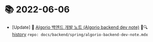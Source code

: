 # 📚 2022-06-06
- [Update] 📙 [Algorio 백엔드 개발 노트 (Algorio backend dev note)](https://til.qriositylog.com/featured/backend/spring/algorio-backend-dev-note) 📃🔍 [history](https://github.com/Queue-ri/TIL/commits/main/docs/backend/spring/algorio-backend-dev-note.mdx?since=2022-06-06T00:00:00Z&until=2022-06-06T23:59:59Z) `repo: docs/backend/spring/algorio-backend-dev-note.mdx`